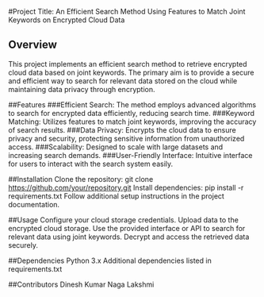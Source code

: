 #Project Title: An Efficient Search Method Using Features to Match Joint Keywords on Encrypted Cloud Data


## Overview
This project implements an efficient search method to retrieve encrypted cloud data based on joint keywords. The primary aim is to provide a secure and efficient way to search for relevant data stored on the cloud while maintaining data privacy through encryption.

##Features
###Efficient Search:  The method employs advanced algorithms to search for encrypted data efficiently, reducing search time.
###Keyword Matching:  Utilizes features to match joint keywords, improving the accuracy of search results.
###Data Privacy:  Encrypts the cloud data to ensure privacy and security, protecting sensitive information from unauthorized access.
###Scalability:  Designed to scale with large datasets and increasing search demands.
###User-Friendly Interface:  Intuitive interface for users to interact with the search system easily.


##Installation
Clone the repository: git clone https://github.com/your/repository.git
Install dependencies: pip install -r requirements.txt
Follow additional setup instructions in the project documentation.


##Usage
Configure your cloud storage credentials.
Upload data to the encrypted cloud storage.
Use the provided interface or API to search for relevant data using joint keywords.
Decrypt and access the retrieved data securely.

##Dependencies
Python 3.x
Additional dependencies listed in requirements.txt

##Contributors
Dinesh Kumar
Naga Lakshmi
